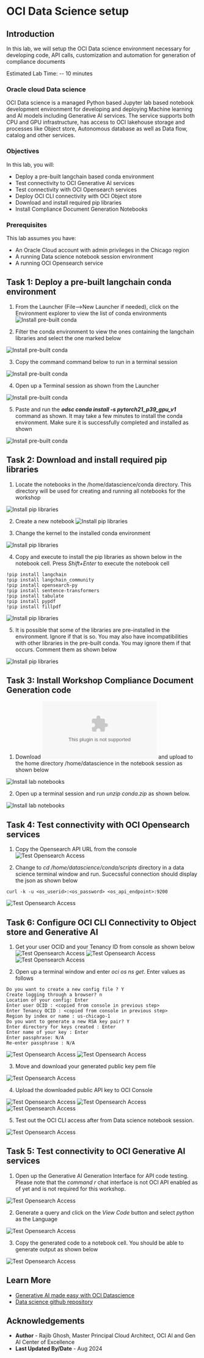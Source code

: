 # OCI Data Science setup

## Introduction

In this lab, we will setup the OCI Data science environment necessary for developing code, API calls, customization and automation for generation of compliance documents

Estimated Lab Time: -- 10 minutes

### Oracle cloud Data science

OCI Data science is a managed Python based Jupyter lab based notebook development environment for developing and deploying Machine learning and AI models including Generative AI services. The service supports both CPU and GPU infrastructure, has access to OCI lakehouse storage and processes like Object store, Autonomous database as well as Data flow, catalog and other services.  

### Objectives

In this lab, you will:

* Deploy a pre-built langchain based conda environment
* Test connectivity to OCI Generative AI services
* Test connectivity with OCI Opensearch services
* Deploy OCI CLI connectivity with OCI Object store
* Download and install required pip libraries
* Install Compliance Document Generation Notebooks

### Prerequisites

This lab assumes you have:

* An Oracle Cloud account with admin privileges in the Chicago region
* A running Data science notebook session environment
* A running OCI Opensearch service



## Task 1: Deploy a pre-built langchain conda environment

1. From the Launcher (File-->New Launcher if needed), click on the Environment explorer to view the list of conda environments
  ![Install pre-built conda](images/LAB3-DS-CND-1.png)

2. Filter the conda environment to view the ones containing the langchain libraries and select the one marked below

  ![Install pre-built conda](images/LAB3-DS-CND-2.png)

3. Copy the command command below to run in a terminal session

  ![Install pre-built conda](images/LAB3-DS-CND-2-1.png)

4. Open up a Terminal session as shown from the Launcher

  ![Install pre-built conda](images/LAB3-DS-CND-3.png)

5. Paste and run the ***odsc conda install -s pytorch21_p39_gpu_v1*** command as shown. It may take a few minutes to install the conda environment. Make sure it is successfully completed and installed as shown

  ![Install pre-built conda](images/LAB3-DS-CND-4.png)

## Task 2: Download and install required pip libraries

1. Locate the notebooks in the /home/datascience/conda directory. This directory will be used for creating and running all notebooks for the workshop

  ![Install pip libraries](images/LAB3-DS-NOTE-1.png)

2. Create a new notebook
  ![Install pip libraries](images/LAB3-DS-NOTE-2.png)

3. Change the kernel to the installed conda environment

  ![Install pip libraries](images/LAB3-DS-NOTE-3.png)

4. Copy and execute to install the pip libraries as shown below in the notebook cell. Press *Shift+Enter* to execute the notebook cell

```
!pip install langchain
!pip install langchain_community
!pip install opensearch-py
!pip install sentence-transformers
!pip install tabulate
!pip install pypdf
!pip install fillpdf
```

  ![Install pip libraries](images/LAB3-DS-NOTE-4.png)

5. It is possible that some of the libraries are pre-installed in the environment. Ignore if that is so. You may also have incompatibilities with other libraries in the pre-built conda. You may ignore them if that occurs. Comment them as shown below

  ![Install pip libraries](images/LAB3-DS-NOTE-5.png)

## Task 3: Install Workshop Compliance Document Generation code

1. Download ![LAB-2 Conda zip](files/conda.zip) and upload to the home directory /home/datascience in the notebook session as shown below 

  ![Install lab notebooks](images/LAB3-DS-NOTE-6.png)

2. Open up a terminal session and run *unzip conda.zip* as shown below.

  ![Install lab notebooks](images/LAB3-DS-NOTE-7.png)

## Task 4: Test connectivity with OCI Opensearch services

1. Copy the Opensearch API URL from the console
  ![Test Opensearch Access](images/LAB3-DS-OS-1.png)

2. Change to *cd /home/datascience/conda/scripts* directory in a data science terminal window and run. Sucecssful connection should display the json as shown below
```
curl -k -u <os_userid>:<os_password> <os_api_endpoint>:9200
```

  ![Test Opensearch Access](images/LAB2-DS-OS-2.png)

## Task 6: Configure OCI CLI Connectivity to Object store and Generative AI

1. Get your user OCID and your Tenancy ID from console as shown below
  ![Test Opensearch Access](images/LAB3-DS-CLI-1.png)
  ![Test Opensearch Access](images/LAB3-DS-CLI-2.png)
  ![Test Opensearch Access](images/LAB3-DS-CLI-3.png)

2. Open up a terminal window and enter *oci os ns get*. Enter values as follows
```
Do you want to create a new config file ? Y
Create logging through a browser? n
Location of your config: Enter
Enter user OCID : <copied from console in previous step>
Enter Tenancy OCID : <copied from console in previous step>
Region by index or name : us-chicago-1
Do you want to generate a new RSA key pair? Y
Enter directory for keys created : Enter
Enter name of your key : Enter
Enter passphrase: N/A
Re-enter passphrase : N/A
```

  ![Test Opensearch Access](images/LAB3-DS-CLI-4.png)
  ![Test Opensearch Access](images/LAB3-DS-CLI-5.png)  

3. Move and download your generated public key pem file

  ![Test Opensearch Access](images/LAB3-DS-CLI-7.png)

4. Upload the downloaded public API key to OCI Console  

  ![Test Opensearch Access](images/LAB3-DS-CLI-8.png)
  ![Test Opensearch Access](images/LAB3-DS-CLI-9.png)
  ![Test Opensearch Access](images/LAB3-DS-CLI-10.png)

5. Test out the OCI CLI access after from Data science notebook session.

  ![Test Opensearch Access](images/LAB3-DS-CLI-11.png)

## Task 5: Test connectivity to OCI Generative AI services

1. Open up the Generative AI Generation Interface for API code testing. Please note that the *command r* chat interface is not OCI API enabled as of yet and is not required for this workshop. 

  ![Test Opensearch Access](images/LAB3-DS-GAI-1.png)

2. Generate a query and click on the *View Code* button and select *python* as the Language

  ![Test Opensearch Access](images/LAB3-DS-GAI-2.png)

3. Copy the generated code to a notebook cell. You should be able to generate output as shown below

  ![Test Opensearch Access](images/LAB3-DS-GAI-3.png)

## Learn More



* [Generative AI made easy with OCI Datascience](https://www.oracle.com/artificial-intelligence/generative-ai/generative-ai-service/)
* [Data science github repository](https://github.com/oracle-samples/oci-data-science-ai-samples/tree/main/ai-quick-actions)

## Acknowledgements

* **Author** - Rajib Ghosh, Master Principal Cloud Architect, OCI AI and Gen AI Center of Excellence
* **Last Updated By/Date** - Aug 2024

